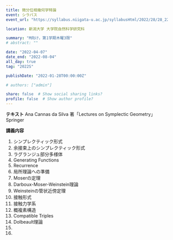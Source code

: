 ```yaml
---
title: 微分位相幾何学特論
event: シラバス
event_url: "https://syllabus.niigata-u.ac.jp/syllabusHtml/2022/28/28_220F3163_ja_JP.html"

location: 新潟大学 大学院自然科学研究科

summary: "M向け，第1学期木曜3限"
# abstract: ""

date: "2022-04-07"
date_end: "2022-08-04"
all_day: true
tag: "2022S"

publishDate: "2022-01-28T00:00:00Z"

# authors: ["admin"]

share: false  # Show social sharing links?
profile: false  # Show author profile?
---
```

**テキスト**
Ana Cannas da Silva 著「Lectures on Symplectic Geometry」Springer

**講義内容**
1. シンプレクティック形式
2. 余接束上のシンプレクティック形式
3. ラグランジュ部分多様体
4. Generating Functions
5. Recurrence
6. 局所理論への準備
7. Moserの定理
8. Darboux-Moser-Weinstein理論
9. Weinsteinの管状近傍定理
10. 接触形式
11. 接触力学系
12. 概複素構造
13. Compatible Triples
14. Dolbeault理論
15. 
16. 
